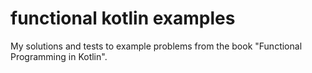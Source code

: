 # functional kotlin examples

My solutions and tests to example problems from the book "Functional Programming in Kotlin".
